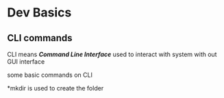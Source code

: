 # Dev Basics

## CLI commands

CLI means  ***Command Line Interface*** used to interact with system with out GUI interface

some basic commands on CLI

*mkdir is used to create the folder